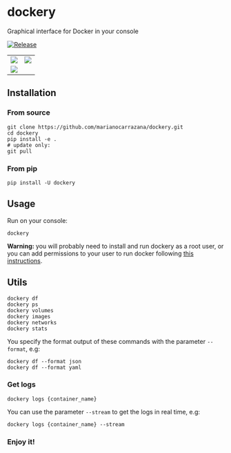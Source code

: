 # dockery

Graphical interface for Docker in your console

[![Release](https://github.com/marianocarrazana/dockery/actions/workflows/release.yml/badge.svg)](https://github.com/marianocarrazana/dockery/actions/workflows/release.yml)

<table>
  <tr>
    <td><img src="https://github.com/marianocarrazana/dockery/assets/17238076/bcff22c9-898c-4877-adac-ddf2e58007c4"/></td>
    <td><img src="https://github.com/marianocarrazana/dockery/assets/17238076/0da0c13c-d84d-4e8a-8b6f-a0d779c2d98d"/></td>
  </tr>
  <tr>
    <td colspan="2"><img src="https://github.com/marianocarrazana/dockery/assets/17238076/c991ff4b-eebf-4495-b67c-2c57e933bd7d" /></td>
  </tr>
</table>

## Installation

### From source

```shell
git clone https://github.com/marianocarrazana/dockery.git
cd dockery
pip install -e .
# update only:
git pull
```

### From pip

```shell
pip install -U dockery
```

## Usage

Run on your console:

```shell
dockery
```

**Warning:** you will probably need to install and run dockery as a root user, or you can add permissions to your user to run docker following [this instructions](https://docs.docker.com/engine/install/linux-postinstall/#manage-docker-as-a-non-root-user).

## Utils

```shell
dockery df
dockery ps
dockery volumes
dockery images
dockery networks
dockery stats
```

You specify the format output of these commands with the parameter `--format`, e.g:

```shell
dockery df --format json
dockery df --format yaml
```

### Get logs

```shel
dockery logs {container_name}
```

You can use the parameter `--stream` to get the logs in real time, e.g:

```shel
dockery logs {container_name} --stream
```

### **Enjoy it!**
